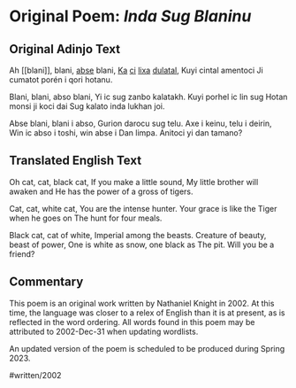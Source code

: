 # Original Poem: _Inda Sug Blaninu_

## Original Adinjo Text

Ah [[blani]], blani, [abse](../../lexicon/a/abs.md) blani,
[Ka](../../lexicon/k/ka) [ci](../../lexicon/c/ci) [lixa](../../lexicon/l/lixa) [dulatal](../../lexicon/d/dula),
Kuyi cintal amentoci
Ji cumatot porén i qori hotanu.

Blani, blani, abso blani,
Yi ic sug zanbo kalatakh.
Kuyi porhel ic lin sug
Hotan monsi ji koci dai
Sug kalato inda lukhan joi.

Abse blani, blani i abso,
Gurion darocu sug telu.
Axe i keinu, telu i deirin,
Win ic abso i toshi, win abse i
Dan limpa. Anitoci yi dan tamano?

## Translated English Text

Oh cat, cat, black cat,
If you make a little sound,
My little brother will awaken and
He has the power of a gross of tigers.

Cat, cat, white cat,
You are the intense hunter.
Your grace is like the
Tiger when he goes on
The hunt for four meals.

Black cat, cat of white,
Imperial among the beasts.
Creature of beauty, beast of power,
One is white as snow, one black as
The pit. Will you be a friend?

## Commentary

This poem is an original work written by Nathaniel Knight in 2002. At this time, the language was closer to a relex of English than it is at present, as is reflected in the word ordering. All words found in this poem may be attributed to 2002-Dec-31 when updating wordlists.

An updated version of the poem is scheduled to be produced during Spring 2023.

#written/2002